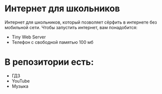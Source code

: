 # Интернет для школьников
Интернет для школьников, который позволяет сёрфить в интернете без мобильной сети.
Чтобы запустить интернет, вам понадобится:
- Tiny Web Server
- Телефон с свободной памятью 100 мб
# В репозитории есть:
- ГДЗ
- YouTube
- Музыка
